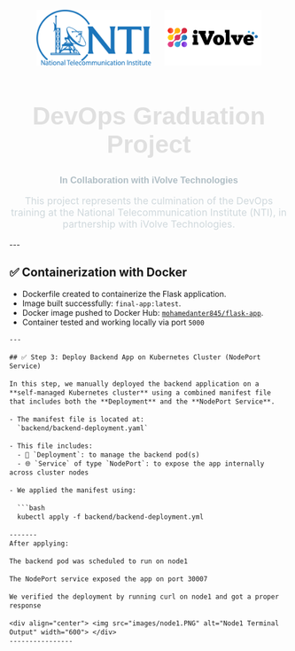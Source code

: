 <p align="center">
  <img src="static/logos/nti-logo.png" height="100"/>
  &nbsp;&nbsp;&nbsp;&nbsp;
  <img src="static/logos/ivolve-logo.png" height="100"/>
</p>

<h1 align="center" style="font-family: 'Poppins', sans-serif; color: #e0e0e0; font-size: 2.8rem;">
   DevOps Graduation Project
</h1>

<h3 align="center" style="font-family: 'Poppins', sans-serif; color: #b0bec5;">
  In Collaboration with iVolve Technologies
</h3>

<p align="center" style="max-width: 700px; font-size: 1.1rem; color: #cfd8dc;">
  This project represents the culmination of the DevOps training at the National Telecommunication Institute (NTI),
  in partnership with iVolve Technologies. 
</p>
---

## ✅ Containerization with Docker

- Dockerfile created to containerize the Flask application.
- Image built successfully: `final-app:latest`.
- Docker image pushed to Docker Hub: [`mohamedanter845/flask-app`](https://hub.docker.com/repository/docker/mohamedanter845/flask-app).
- Container tested and working locally via port `5000`
```
---

## ✅ Step 3: Deploy Backend App on Kubernetes Cluster (NodePort Service)

In this step, we manually deployed the backend application on a **self-managed Kubernetes cluster** using a combined manifest file that includes both the **Deployment** and the **NodePort Service**.

- The manifest file is located at:  
  `backend/backend-deployment.yaml`
  
- This file includes:
  - 🧱 `Deployment`: to manage the backend pod(s)
  - 🌐 `Service` of type `NodePort`: to expose the app internally across cluster nodes

- We applied the manifest using:

  ```bash
  kubectl apply -f backend/backend-deployment.yml

-------
After applying:

The backend pod was scheduled to run on node1

The NodePort service exposed the app on port 30007

We verified the deployment by running curl on node1 and got a proper response

<div align="center"> <img src="images/node1.PNG" alt="Node1 Terminal Output" width="600"> </div> 
----------------
